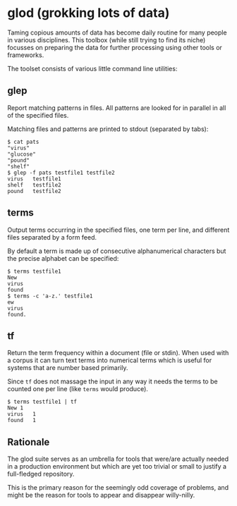 glod (grokking lots of data)
============================

Taming copious amounts of data has become daily routine for many people
in various disciplines.  This toolbox (while still trying to find its
niche) focusses on preparing the data for further processing using other
tools or frameworks.

The toolset consists of various little command line utilities:

glep
----
Report matching patterns in files.
All patterns are looked for in parallel in all of the specified files.

Matching files and patterns are printed to stdout (separated by tabs):

    $ cat pats
    "virus"
    "glucose"
    "pound"
    "shelf"
    $ glep -f pats testfile1 testfile2
    virus	testfile1
    shelf	testfile2
    pound	testfile2

terms
-----
Output terms occurring in the specified files, one term per line, and
different files separated by a form feed.

By default a term is made up of consecutive alphanumerical characters
but the precise alphabet can be specified:

    $ terms testfile1
    New
    virus
    found
    $ terms -c 'a-z.' testfile1
    ew
    virus
    found.

tf
--
Return the term frequency within a document (file or stdin).  When used
with a corpus it can turn text terms into numerical terms which is
useful for systems that are number based primarily.

Since `tf` does not massage the input in any way it needs the terms to
be counted one per line (like `terms` would produce).

    $ terms testfile1 | tf
    New	1
    virus	1
    found	1


Rationale
---------
The glod suite serves as an umbrella for tools that were/are actually
needed in a production environment but which are yet too trivial or
small to justify a full-fledged repository.

This is the primary reason for the seemingly odd coverage of problems,
and might be the reason for tools to appear and disappear willy-nilly.

